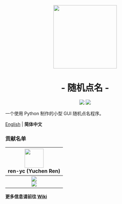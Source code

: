 <p align="center">
<img src="https://ren-yc.github.io/assets/ClassTools/RRC_big.png" width="200">
</p>

<h1 align="center">- 随机点名 -</h1>

<p align="center">
<img src="https://img.shields.io/github/v/release/class-tools/RandomRollCall.svg?logo=iCloud">
<img src="https://img.shields.io/badge/support-Windows-blue?logo=Windows">
</p>

一个使用 Python 制作的小型 GUI 随机点名程序。

[English](./README.md) | **简体中文**

### 贡献名单

| <img src="https://avatars.githubusercontent.com/u/53416099?v=4" width="60px"></br> ren-yc (Yuchen Ren) |
| :---: |
| ![](https://shields.io/badge/Coding-green?logo=visual-studio-code&style=for-the-badge)<br>![](https://shields.io/badge/BugTester-yellow?logo=open-bug-bounty&style=for-the-badge) |

**更多信息请前往 [Wiki](https://github.com/ren-yc/RandomRollCall/wiki)**